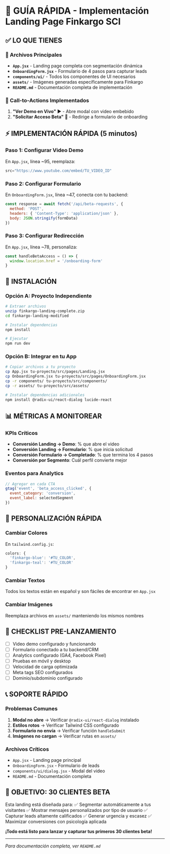 # 🚀 GUÍA RÁPIDA - Implementación Landing Page Finkargo SCI

## ✅ LO QUE TIENES

### 📁 Archivos Principales
- **`App.jsx`** - Landing page completa con segmentación dinámica
- **`OnboardingForm.jsx`** - Formulario de 4 pasos para capturar leads
- **`components/ui/`** - Todos los componentes de UI necesarios
- **`assets/`** - Imágenes generadas específicamente para Finkargo
- **`README.md`** - Documentación completa de implementación

### 🎯 Call-to-Actions Implementados
1. **"Ver Demo en Vivo"** ▶️ - Abre modal con video embebido
2. **"Solicitar Acceso Beta"** 📝 - Redirige a formulario de onboarding

## ⚡ IMPLEMENTACIÓN RÁPIDA (5 minutos)

### Paso 1: Configurar Video Demo
En `App.jsx`, línea ~95, reemplaza:
```jsx
src="https://www.youtube.com/embed/TU_VIDEO_ID"
```

### Paso 2: Configurar Formulario
En `OnboardingForm.jsx`, línea ~47, conecta con tu backend:
```jsx
const response = await fetch('/api/beta-requests', {
  method: 'POST',
  headers: { 'Content-Type': 'application/json' },
  body: JSON.stringify(formData)
})
```

### Paso 3: Configurar Redirección
En `App.jsx`, línea ~78, personaliza:
```jsx
const handleBetaAccess = () => {
  window.location.href = '/onboarding-form'
}
```

## 🔧 INSTALACIÓN

### Opción A: Proyecto Independiente
```bash
# Extraer archivos
unzip finkargo-landing-complete.zip
cd finkargo-landing-modified

# Instalar dependencias
npm install

# Ejecutar
npm run dev
```

### Opción B: Integrar en tu App
```bash
# Copiar archivos a tu proyecto
cp App.jsx tu-proyecto/src/pages/Landing.jsx
cp OnboardingForm.jsx tu-proyecto/src/pages/OnboardingForm.jsx
cp -r components/ tu-proyecto/src/components/
cp -r assets/ tu-proyecto/src/assets/

# Instalar dependencias adicionales
npm install @radix-ui/react-dialog lucide-react
```

## 📊 MÉTRICAS A MONITOREAR

### KPIs Críticos
- **Conversión Landing → Demo**: % que abre el video
- **Conversión Landing → Formulario**: % que inicia solicitud
- **Conversión Formulario → Completado**: % que termina los 4 pasos
- **Conversión por Segmento**: Cuál perfil convierte mejor

### Eventos para Analytics
```jsx
// Agregar en cada CTA
gtag('event', 'beta_access_clicked', {
  event_category: 'conversion',
  event_label: selectedSegment
})
```

## 🎨 PERSONALIZACIÓN RÁPIDA

### Cambiar Colores
En `tailwind.config.js`:
```js
colors: {
  'finkargo-blue': '#TU_COLOR',
  'finkargo-teal': '#TU_COLOR'
}
```

### Cambiar Textos
Todos los textos están en español y son fáciles de encontrar en `App.jsx`

### Cambiar Imágenes
Reemplaza archivos en `assets/` manteniendo los mismos nombres

## 🚨 CHECKLIST PRE-LANZAMIENTO

- [ ] Video demo configurado y funcionando
- [ ] Formulario conectado a tu backend/CRM
- [ ] Analytics configurado (GA4, Facebook Pixel)
- [ ] Pruebas en móvil y desktop
- [ ] Velocidad de carga optimizada
- [ ] Meta tags SEO configurados
- [ ] Dominio/subdominio configurado

## 📞 SOPORTE RÁPIDO

### Problemas Comunes
1. **Modal no abre** → Verificar `@radix-ui/react-dialog` instalado
2. **Estilos rotos** → Verificar Tailwind CSS configurado
3. **Formulario no envía** → Verificar función `handleSubmit`
4. **Imágenes no cargan** → Verificar rutas en `assets/`

### Archivos Críticos
- `App.jsx` - Landing page principal
- `OnboardingForm.jsx` - Formulario de leads
- `components/ui/dialog.jsx` - Modal del video
- `README.md` - Documentación completa

## 🎯 OBJETIVO: 30 CLIENTES BETA

Esta landing está diseñada para:
✅ Segmentar automáticamente a tus visitantes
✅ Mostrar mensajes personalizados por tipo de usuario
✅ Capturar leads altamente calificados
✅ Generar urgencia y escasez
✅ Maximizar conversiones con psicología aplicada

**¡Todo está listo para lanzar y capturar tus primeros 30 clientes beta!**

---

*Para documentación completa, ver `README.md`*

